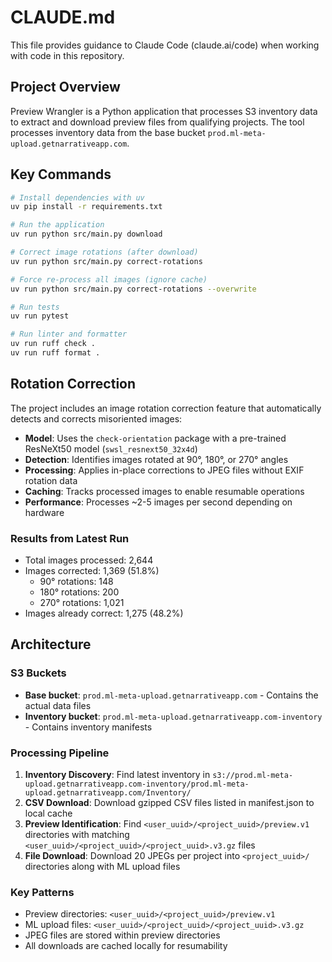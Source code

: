 # CLAUDE.md

This file provides guidance to Claude Code (claude.ai/code) when working with code in this repository.

## Project Overview

Preview Wrangler is a Python application that processes S3 inventory data to extract and download preview files from qualifying projects. The tool processes inventory data from the base bucket `prod.ml-meta-upload.getnarrativeapp.com`.

## Key Commands

```bash
# Install dependencies with uv
uv pip install -r requirements.txt

# Run the application
uv run python src/main.py download

# Correct image rotations (after download)
uv run python src/main.py correct-rotations

# Force re-process all images (ignore cache)
uv run python src/main.py correct-rotations --overwrite

# Run tests
uv run pytest

# Run linter and formatter
uv run ruff check .
uv run ruff format .
```

## Rotation Correction

The project includes an image rotation correction feature that automatically detects and corrects misoriented images:

- **Model**: Uses the `check-orientation` package with a pre-trained ResNeXt50 model (`swsl_resnext50_32x4d`)
- **Detection**: Identifies images rotated at 90°, 180°, or 270° angles
- **Processing**: Applies in-place corrections to JPEG files without EXIF rotation data
- **Caching**: Tracks processed images to enable resumable operations
- **Performance**: Processes ~2-5 images per second depending on hardware

### Results from Latest Run
- Total images processed: 2,644
- Images corrected: 1,369 (51.8%)
  - 90° rotations: 148
  - 180° rotations: 200
  - 270° rotations: 1,021
- Images already correct: 1,275 (48.2%)

## Architecture

### S3 Buckets
- **Base bucket**: `prod.ml-meta-upload.getnarrativeapp.com` - Contains the actual data files
- **Inventory bucket**: `prod.ml-meta-upload.getnarrativeapp.com-inventory` - Contains inventory manifests

### Processing Pipeline
1. **Inventory Discovery**: Find latest inventory in `s3://prod.ml-meta-upload.getnarrativeapp.com-inventory/prod.ml-meta-upload.getnarrativeapp.com/Inventory/`
2. **CSV Download**: Download gzipped CSV files listed in manifest.json to local cache
3. **Preview Identification**: Find `<user_uuid>/<project_uuid>/preview.v1` directories with matching `<user_uuid>/<project_uuid>/<project_uuid>.v3.gz` files
4. **File Download**: Download 20 JPEGs per project into `<project_uuid>/` directories along with ML upload files

### Key Patterns
- Preview directories: `<user_uuid>/<project_uuid>/preview.v1`
- ML upload files: `<user_uuid>/<project_uuid>/<project_uuid>.v3.gz`
- JPEG files are stored within preview directories
- All downloads are cached locally for resumability
